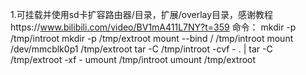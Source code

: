 1.可挂载并使用sd卡扩容路由器/目录，扩展/overlay目录，感谢教程https://www.bilibili.com/video/BV1mA411L7NY?t=359
命令：
mkdir -p /tmp/introot
mkdir -p /tmp/extroot
mount --bind / /tmp/introot
mount /dev/mmcblk0p1 /tmp/extroot
tar -C /tmp/introot -cvf - . | tar -C /tmp/extroot -xf -
umount /tmp/introot
umount /tmp/extroot

